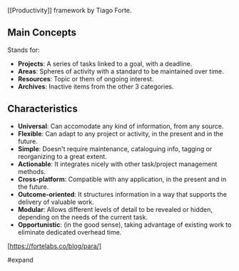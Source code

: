 [[Productivity]] framework by Tiago Forte.

## Main Concepts

Stands for:
- **Projects**: A series of tasks linked to a goal, with a deadline.
- **Areas**: Spheres of activity with a standard to be maintained over time.
- **Resources**: Topic or them of ongoing interest.
- **Archives**: Inactive items from the other 3 categories.

## Characteristics
- **Universal**: Can accomodate any kind of information, from any source.
- **Flexible**: Can adapt to any project or activity, in the present and in the future.
- **Simple**: Doesn't require maintenance, cataloguing info, tagging or reorganizing to a great extent.
- **Actionable**: It integrates nicely with other task/project management methods.
- **Cross-platform**: Compatible with any application, in the present and in the future.
- **Outcome-oriented**: It structures information in a way that supports the delivery of valuable work.
- **Modular**: Allows different levels of detail to be revealed or hidden, depending on the needs of the current task.
- **Opportunistic**: (in the good sense), taking advantage of existing work to eliminate dedicated overhead time.

[https://fortelabs.co/blog/para/]

#expand
